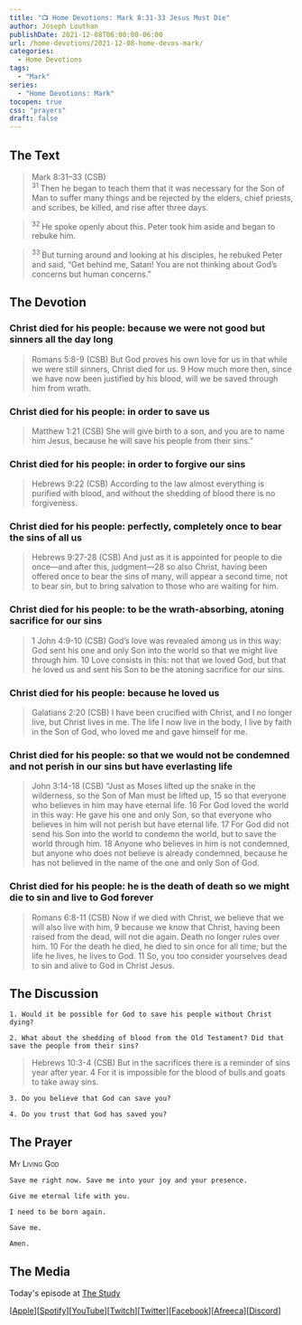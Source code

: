 ```yaml
---
title: "📺 Home Devotions: Mark 8:31-33 Jesus Must Die"
author: Joseph Louthan
publishDate: 2021-12-08T06:00:00-06:00
url: /home-devotions/2021-12-08-home-devos-mark/
categories:
  - Home Devotions
tags:
  - "Mark"
series:
  - "Home Devotions: Mark"
tocopen: true
css: "prayers"
draft: false
---
```

## The Text

>Mark 8:31–33 (CSB)  
><sup> 31 </sup> Then he began to teach them that it was necessary for the Son of Man to suffer many things and be rejected by the elders, chief priests, and scribes, be killed, and rise after three days. 

><sup> 32 </sup> He spoke openly about this. Peter took him aside and began to rebuke him. 

><sup> 33 </sup> But turning around and looking at his disciples, he rebuked Peter and said, “Get behind me, Satan! You are not thinking about God’s concerns but human concerns.”

## The Devotion

### Christ died for his people: because we were not good but sinners all the day long

>Romans 5:8-9 (CSB) But God proves his own love for us in that while we were still sinners, Christ died for us. 9 How much more then, since we have now been justified by his blood, will we be saved through him from wrath.

### Christ died for his people: in order to save us

>Matthew 1:21 (CSB) She will give birth to a son, and you are to name him Jesus, because he will save his people from their sins.”

### Christ died for his people: in order to forgive our sins

>Hebrews 9:22 (CSB) According to the law almost everything is purified with blood, and without the shedding of blood there is no forgiveness.

### Christ died for his people: perfectly, completely once to bear the sins of all us

>Hebrews 9:27-28 (CSB) And just as it is appointed for people to die once—and after this, judgment—28 so also Christ, having been offered once to bear the sins of many, will appear a second time, not to bear sin, but to bring salvation to those who are waiting for him.

### Christ died for his people: to be the wrath-absorbing, atoning sacrifice for our sins

>1 John 4:9-10 (CSB) God’s love was revealed among us in this way: God sent his one and only Son into the world so that we might live through him. 10 Love consists in this: not that we loved God, but that he loved us and sent his Son to be the atoning sacrifice for our sins.

### Christ died for his people: because he loved us

>Galatians 2:20 (CSB) I have been crucified with Christ, and I no longer live, but Christ lives in me. The life I now live in the body, I live by faith in the Son of God, who loved me and gave himself for me.

### Christ died for his people: so that we would not be condemned and not perish in our sins but have everlasting life

>John 3:14-18 (CSB) “Just as Moses lifted up the snake in the wilderness, so the Son of Man must be lifted up, 15 so that everyone who believes in him may have eternal life. 16 For God loved the world in this way: He gave his one and only Son, so that everyone who believes in him will not perish but have eternal life. 17 For God did not send his Son into the world to condemn the world, but to save the world through him. 18 Anyone who believes in him is not condemned, but anyone who does not believe is already condemned, because he has not believed in the name of the one and only Son of God.

### Christ died for his people: he is the death of death so we might die to sin and live to God forever

>Romans 6:8-11 (CSB) Now if we died with Christ, we believe that we will also live with him, 9 because we know that Christ, having been raised from the dead, will not die again. Death no longer rules over him. 10 For the death he died, he died to sin once for all time; but the life he lives, he lives to God. 11 So, you too consider yourselves dead to sin and alive to God in Christ Jesus.

## The Discussion

```text
1. Would it be possible for God to save his people without Christ dying?
```

```text
2. What about the shedding of blood from the Old Testament? Did that save the people from their sins?
```
>Hebrews 10:3-4 (CSB) But in the sacrifices there is a reminder of sins year after year. 4 For it is impossible for the blood of bulls and goats to take away sins.

```text
3. Do you believe that God can save you?
```

```text
4. Do you trust that God has saved you?
```

## The Prayer

<div style='font-variant: small-caps;'>
My Living God
</div>

```text
Save me right now. Save me into your joy and your presence.

Give me eternal life with you.

I need to be born again.

Save me.

Amen.
```

## The Media

Today's episode at [The Study](http://study.theologic.us/podcast/home-devotions-mark-831-33-jesus-must-die)

\[[Apple](https://podcasts.apple.com/us/podcast/the-study/id1557102127)\]\[[Spotify](https://open.spotify.com/show/0Xs5qsNvWePyRqcmtOTPkR)\]\[[YouTube](http://youtube.theologic.us)\]\[[Twitch](http://twitch.theologic.us)\]\[[Twitter](https://twitter.com/theologic_us)\]\[[Facebook](https://www.facebook.com/groups/462231051477464)\]\[[Afreeca](https://bj.afreecatv.com/theologicus)\]\[[Discord](http://discord.theologic.us)\]
